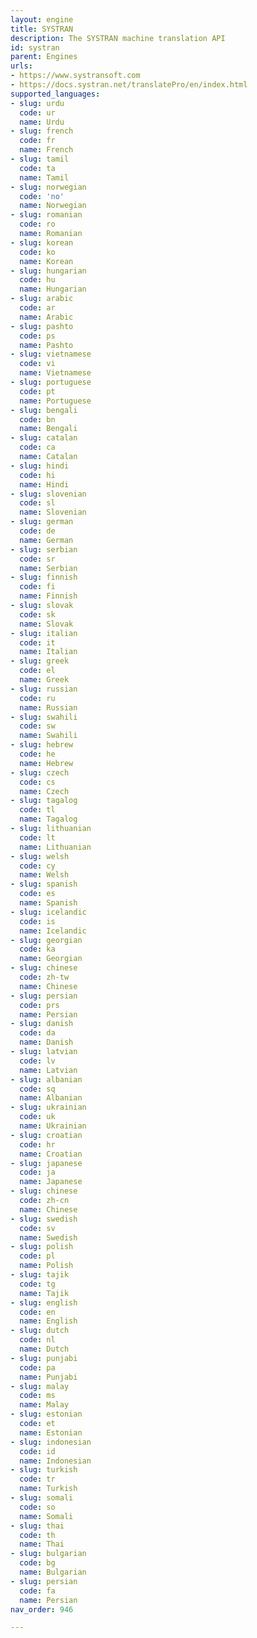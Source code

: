 ```yaml
---
layout: engine
title: SYSTRAN
description: The SYSTRAN machine translation API
id: systran
parent: Engines
urls:
- https://www.systransoft.com
- https://docs.systran.net/translatePro/en/index.html
supported_languages:
- slug: urdu
  code: ur
  name: Urdu
- slug: french
  code: fr
  name: French
- slug: tamil
  code: ta
  name: Tamil
- slug: norwegian
  code: 'no'
  name: Norwegian
- slug: romanian
  code: ro
  name: Romanian
- slug: korean
  code: ko
  name: Korean
- slug: hungarian
  code: hu
  name: Hungarian
- slug: arabic
  code: ar
  name: Arabic
- slug: pashto
  code: ps
  name: Pashto
- slug: vietnamese
  code: vi
  name: Vietnamese
- slug: portuguese
  code: pt
  name: Portuguese
- slug: bengali
  code: bn
  name: Bengali
- slug: catalan
  code: ca
  name: Catalan
- slug: hindi
  code: hi
  name: Hindi
- slug: slovenian
  code: sl
  name: Slovenian
- slug: german
  code: de
  name: German
- slug: serbian
  code: sr
  name: Serbian
- slug: finnish
  code: fi
  name: Finnish
- slug: slovak
  code: sk
  name: Slovak
- slug: italian
  code: it
  name: Italian
- slug: greek
  code: el
  name: Greek
- slug: russian
  code: ru
  name: Russian
- slug: swahili
  code: sw
  name: Swahili
- slug: hebrew
  code: he
  name: Hebrew
- slug: czech
  code: cs
  name: Czech
- slug: tagalog
  code: tl
  name: Tagalog
- slug: lithuanian
  code: lt
  name: Lithuanian
- slug: welsh
  code: cy
  name: Welsh
- slug: spanish
  code: es
  name: Spanish
- slug: icelandic
  code: is
  name: Icelandic
- slug: georgian
  code: ka
  name: Georgian
- slug: chinese
  code: zh-tw
  name: Chinese
- slug: persian
  code: prs
  name: Persian
- slug: danish
  code: da
  name: Danish
- slug: latvian
  code: lv
  name: Latvian
- slug: albanian
  code: sq
  name: Albanian
- slug: ukrainian
  code: uk
  name: Ukrainian
- slug: croatian
  code: hr
  name: Croatian
- slug: japanese
  code: ja
  name: Japanese
- slug: chinese
  code: zh-cn
  name: Chinese
- slug: swedish
  code: sv
  name: Swedish
- slug: polish
  code: pl
  name: Polish
- slug: tajik
  code: tg
  name: Tajik
- slug: english
  code: en
  name: English
- slug: dutch
  code: nl
  name: Dutch
- slug: punjabi
  code: pa
  name: Punjabi
- slug: malay
  code: ms
  name: Malay
- slug: estonian
  code: et
  name: Estonian
- slug: indonesian
  code: id
  name: Indonesian
- slug: turkish
  code: tr
  name: Turkish
- slug: somali
  code: so
  name: Somali
- slug: thai
  code: th
  name: Thai
- slug: bulgarian
  code: bg
  name: Bulgarian
- slug: persian
  code: fa
  name: Persian
nav_order: 946

---
```



